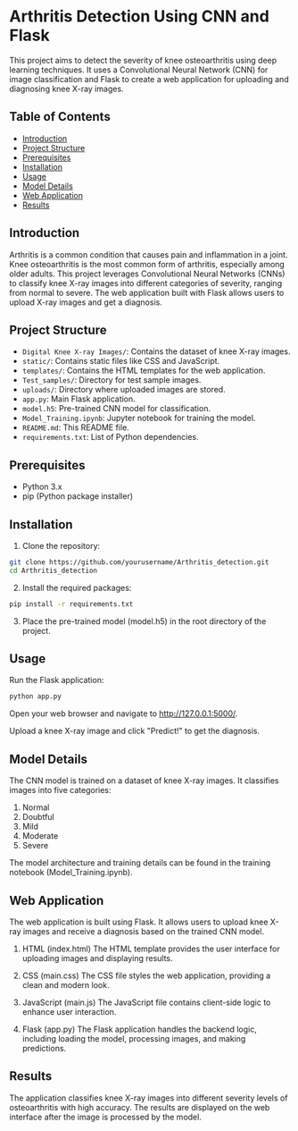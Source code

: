 # Arthritis Detection Using CNN and Flask

This project aims to detect the severity of knee osteoarthritis using deep learning techniques. It uses a Convolutional Neural Network (CNN) for image classification and Flask to create a web application for uploading and diagnosing knee X-ray images.

## Table of Contents

- [Introduction](#introduction)
- [Project Structure](#project-structure)
- [Prerequisites](#prerequisites)
- [Installation](#installation)
- [Usage](#usage)
- [Model Details](#model-details)
- [Web Application](#web-application)
- [Results](#results)


## Introduction

Arthritis is a common condition that causes pain and inflammation in a joint. Knee osteoarthritis is the most common form of arthritis, especially among older adults. This project leverages Convolutional Neural Networks (CNNs) to classify knee X-ray images into different categories of severity, ranging from normal to severe. The web application built with Flask allows users to upload X-ray images and get a diagnosis.

## Project Structure

- `Digital Knee X-ray Images/`: Contains the dataset of knee X-ray images.
- `static/`: Contains static files like CSS and JavaScript.
- `templates/`: Contains the HTML templates for the web application.
- `Test_samples/`: Directory for test sample images.
- `uploads/`: Directory where uploaded images are stored.
- `app.py`: Main Flask application.
- `model.h5`: Pre-trained CNN model for classification.
- `Model_Training.ipynb`: Jupyter notebook for training the model.
- `README.md`: This README file.
- `requirements.txt`: List of Python dependencies.

## Prerequisites

- Python 3.x
- pip (Python package installer)

## Installation

1. Clone the repository:

```sh
git clone https://github.com/yourusername/Arthritis_detection.git
cd Arthritis_detection

```

2. Install the required packages:

```sh
pip install -r requirements.txt
```

3. Place the pre-trained model (model.h5) in the root directory of the project.

## Usage
Run the Flask application:
```sh
python app.py
```
Open your web browser and navigate to http://127.0.0.1:5000/.

Upload a knee X-ray image and click "Predict!" to get the diagnosis.

## Model Details

The CNN model is trained on a dataset of knee X-ray images. It classifies images into five categories:

1. Normal
2. Doubtful
3. Mild
4. Moderate
5. Severe

The model architecture and training details can be found in the training notebook (Model_Training.ipynb).

## Web Application
The web application is built using Flask. It allows users to upload knee X-ray images and receive a diagnosis based on the trained CNN model.

1. HTML (index.html)
The HTML template provides the user interface for uploading images and displaying results.

2. CSS (main.css)
The CSS file styles the web application, providing a clean and modern look.

3. JavaScript (main.js)
The JavaScript file contains client-side logic to enhance user interaction.

4. Flask (app.py)
The Flask application handles the backend logic, including loading the model, processing images, and making predictions.

## Results
The application classifies knee X-ray images into different severity levels of osteoarthritis with high accuracy. The results are displayed on the web interface after the image is processed by the model.



